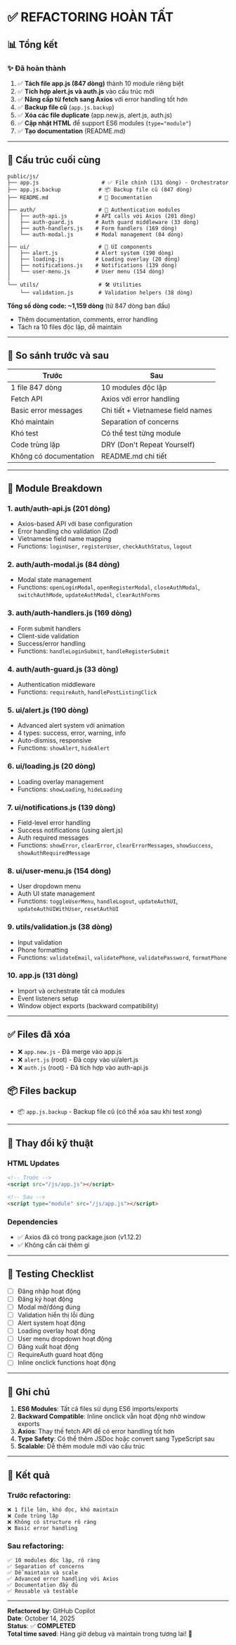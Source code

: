 # ✅ REFACTORING HOÀN TẤT

## 📊 Tổng kết

### ✨ Đã hoàn thành

1. ✅ **Tách file app.js (847 dòng)** thành 10 module riêng biệt
2. ✅ **Tích hợp alert.js và auth.js** vào cấu trúc mới
3. ✅ **Nâng cấp từ fetch sang Axios** với error handling tốt hơn
4. ✅ **Backup file cũ** (`app.js.backup`)
5. ✅ **Xóa các file duplicate** (app.new.js, alert.js, auth.js)
6. ✅ **Cập nhật HTML** để support ES6 modules (`type="module"`)
7. ✅ **Tạo documentation** (README.md)

---

## 📂 Cấu trúc cuối cùng

```
public/js/
├── app.js                    # ✅ File chính (131 dòng) - Orchestrator
├── app.js.backup            # 📦 Backup file cũ (847 dòng)
├── README.md                # 📖 Documentation
│
├── auth/                    # 🔐 Authentication modules
│   ├── auth-api.js         # API calls với Axios (201 dòng)
│   ├── auth-guard.js       # Auth guard middleware (33 dòng)
│   ├── auth-handlers.js    # Form handlers (169 dòng)
│   └── auth-modal.js       # Modal management (84 dòng)
│
├── ui/                      # 🎨 UI components
│   ├── alert.js            # Alert system (190 dòng)
│   ├── loading.js          # Loading overlay (20 dòng)
│   ├── notifications.js    # Notifications (139 dòng)
│   └── user-menu.js        # User menu (154 dòng)
│
└── utils/                   # 🛠️ Utilities
    └── validation.js        # Validation helpers (38 dòng)
```

**Tổng số dòng code: ~1,159 dòng** (từ 847 dòng ban đầu)
- Thêm documentation, comments, error handling
- Tách ra 10 files độc lập, dễ maintain

---

## 🎯 So sánh trước và sau

| **Trước**                          | **Sau**                                |
|------------------------------------|----------------------------------------|
| 1 file 847 dòng                    | 10 modules độc lập                     |
| Fetch API                          | Axios với error handling               |
| Basic error messages               | Chi tiết + Vietnamese field names      |
| Khó maintain                       | Separation of concerns                 |
| Khó test                           | Có thể test từng module                |
| Code trùng lặp                     | DRY (Don't Repeat Yourself)            |
| Không có documentation             | README.md chi tiết                     |

---

## 🚀 Module Breakdown

### 1. **auth/auth-api.js** (201 dòng)
- Axios-based API với base configuration
- Error handling cho validation (Zod)
- Vietnamese field name mapping
- Functions: `loginUser`, `registerUser`, `checkAuthStatus`, `logout`

### 2. **auth/auth-modal.js** (84 dòng)
- Modal state management
- Functions: `openLoginModal`, `openRegisterModal`, `closeAuthModal`, `switchAuthMode`, `updateAuthModal`, `clearAuthForms`

### 3. **auth/auth-handlers.js** (169 dòng)
- Form submit handlers
- Client-side validation
- Success/error handling
- Functions: `handleLoginSubmit`, `handleRegisterSubmit`

### 4. **auth/auth-guard.js** (33 dòng)
- Authentication middleware
- Functions: `requireAuth`, `handlePostListingClick`

### 5. **ui/alert.js** (190 dòng)
- Advanced alert system với animation
- 4 types: success, error, warning, info
- Auto-dismiss, responsive
- Functions: `showAlert`, `hideAlert`

### 6. **ui/loading.js** (20 dòng)
- Loading overlay management
- Functions: `showLoading`, `hideLoading`

### 7. **ui/notifications.js** (139 dòng)
- Field-level error handling
- Success notifications (using alert.js)
- Auth required messages
- Functions: `showError`, `clearError`, `clearErrorMessages`, `showSuccess`, `showAuthRequiredMessage`

### 8. **ui/user-menu.js** (154 dòng)
- User dropdown menu
- Auth UI state management
- Functions: `toggleUserMenu`, `handleLogout`, `updateAuthUI`, `updateAuthUIWithUser`, `resetAuthUI`

### 9. **utils/validation.js** (38 dòng)
- Input validation
- Phone formatting
- Functions: `validateEmail`, `validatePhone`, `validatePassword`, `formatPhone`

### 10. **app.js** (131 dòng)
- Import và orchestrate tất cả modules
- Event listeners setup
- Window object exports (backward compatibility)

---

## ✅ Files đã xóa

- ❌ `app.new.js` - Đã merge vào app.js
- ❌ `alert.js` (root) - Đã copy vào ui/alert.js
- ❌ `auth.js` (root) - Đã tích hợp vào auth-api.js

## 📦 Files backup

- 📦 `app.js.backup` - Backup file cũ (có thể xóa sau khi test xong)

---

## 🔧 Thay đổi kỹ thuật

### HTML Updates
```html
<!-- Trước -->
<script src="/js/app.js"></script>

<!-- Sau -->
<script type="module" src="/js/app.js"></script>
```

### Dependencies
- ✅ Axios đã có trong package.json (v1.12.2)
- ✅ Không cần cài thêm gì

---

## 🧪 Testing Checklist

- [ ] Đăng nhập hoạt động
- [ ] Đăng ký hoạt động
- [ ] Modal mở/đóng đúng
- [ ] Validation hiển thị lỗi đúng
- [ ] Alert system hoạt động
- [ ] Loading overlay hoạt động
- [ ] User menu dropdown hoạt động
- [ ] Đăng xuất hoạt động
- [ ] RequireAuth guard hoạt động
- [ ] Inline onclick functions hoạt động

---

## 📝 Ghi chú

1. **ES6 Modules**: Tất cả files sử dụng ES6 imports/exports
2. **Backward Compatible**: Inline onclick vẫn hoạt động nhờ window exports
3. **Axios**: Thay thế fetch API để có error handling tốt hơn
4. **Type Safety**: Có thể thêm JSDoc hoặc convert sang TypeScript sau
5. **Scalable**: Dễ thêm module mới vào cấu trúc

---

## 🎉 Kết quả

### Trước refactoring:
```
❌ 1 file lớn, khó đọc, khó maintain
❌ Code trùng lặp
❌ Không có structure rõ ràng
❌ Basic error handling
```

### Sau refactoring:
```
✅ 10 modules độc lập, rõ ràng
✅ Separation of concerns
✅ Dễ maintain và scale
✅ Advanced error handling với Axios
✅ Documentation đầy đủ
✅ Reusable và testable
```

---

**Refactored by**: GitHub Copilot  
**Date**: October 14, 2025  
**Status**: ✅ **COMPLETED**  
**Total time saved**: Hàng giờ debug và maintain trong tương lai! 🚀
